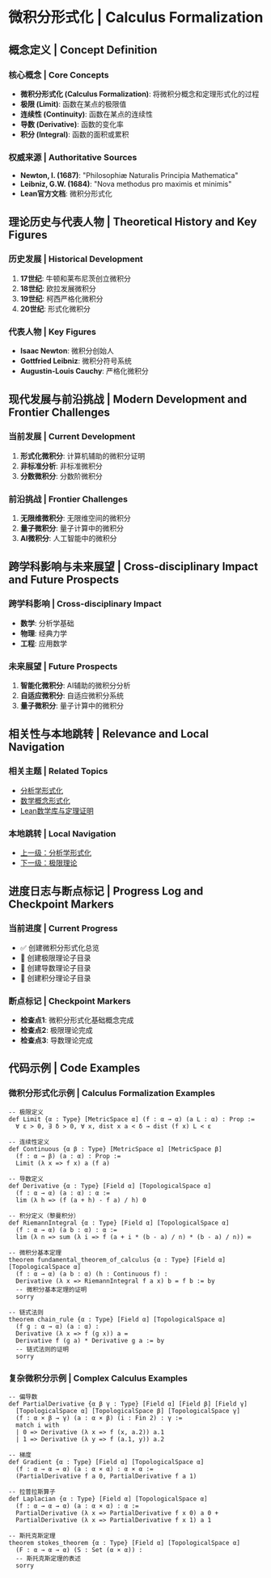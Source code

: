# 微积分形式化 | Calculus Formalization

## 概念定义 | Concept Definition

### 核心概念 | Core Concepts

- **微积分形式化 (Calculus Formalization)**: 将微积分概念和定理形式化的过程
- **极限 (Limit)**: 函数在某点的极限值
- **连续性 (Continuity)**: 函数在某点的连续性
- **导数 (Derivative)**: 函数的变化率
- **积分 (Integral)**: 函数的面积或累积

### 权威来源 | Authoritative Sources

- **Newton, I. (1687)**: "Philosophiæ Naturalis Principia Mathematica"
- **Leibniz, G.W. (1684)**: "Nova methodus pro maximis et minimis"
- **Lean官方文档**: 微积分形式化

## 理论历史与代表人物 | Theoretical History and Key Figures

### 历史发展 | Historical Development

1. **17世纪**: 牛顿和莱布尼茨创立微积分
2. **18世纪**: 欧拉发展微积分
3. **19世纪**: 柯西严格化微积分
4. **20世纪**: 形式化微积分

### 代表人物 | Key Figures

- **Isaac Newton**: 微积分创始人
- **Gottfried Leibniz**: 微积分符号系统
- **Augustin-Louis Cauchy**: 严格化微积分

## 现代发展与前沿挑战 | Modern Development and Frontier Challenges

### 当前发展 | Current Development

1. **形式化微积分**: 计算机辅助的微积分证明
2. **非标准分析**: 非标准微积分
3. **分数微积分**: 分数阶微积分

### 前沿挑战 | Frontier Challenges

1. **无限维微积分**: 无限维空间的微积分
2. **量子微积分**: 量子计算中的微积分
3. **AI微积分**: 人工智能中的微积分

## 跨学科影响与未来展望 | Cross-disciplinary Impact and Future Prospects

### 跨学科影响 | Cross-disciplinary Impact

- **数学**: 分析学基础
- **物理**: 经典力学
- **工程**: 应用数学

### 未来展望 | Future Prospects

1. **智能化微积分**: AI辅助的微积分分析
2. **自适应微积分**: 自适应微积分系统
3. **量子微积分**: 量子计算中的微积分

## 相关性与本地跳转 | Relevance and Local Navigation

### 相关主题 | Related Topics

- [分析学形式化](../01-总览.md)
- [数学概念形式化](../../01-总览.md)
- [Lean数学库与定理证明](../../../01-总览.md)

### 本地跳转 | Local Navigation

- [上一级：分析学形式化](../01-总览.md)
- [下一级：极限理论](02-极限理论/01-总览.md)

## 进度日志与断点标记 | Progress Log and Checkpoint Markers

### 当前进度 | Current Progress

- ✅ 创建微积分形式化总览
- 🔄 创建极限理论子目录
- 🔄 创建导数理论子目录
- 🔄 创建积分理论子目录

### 断点标记 | Checkpoint Markers

- **检查点1**: 微积分形式化基础概念完成
- **检查点2**: 极限理论完成
- **检查点3**: 导数理论完成

## 代码示例 | Code Examples

### 微积分形式化示例 | Calculus Formalization Examples

```lean
-- 极限定义
def Limit {α : Type} [MetricSpace α] (f : α → α) (a L : α) : Prop :=
  ∀ ε > 0, ∃ δ > 0, ∀ x, dist x a < δ → dist (f x) L < ε

-- 连续性定义
def Continuous {α β : Type} [MetricSpace α] [MetricSpace β] 
  (f : α → β) (a : α) : Prop :=
  Limit (λ x => f x) a (f a)

-- 导数定义
def Derivative {α : Type} [Field α] [TopologicalSpace α] 
  (f : α → α) (a : α) : α :=
  lim (λ h => (f (a + h) - f a) / h) 0

-- 积分定义（黎曼积分）
def RiemannIntegral {α : Type} [Field α] [TopologicalSpace α]
  (f : α → α) (a b : α) : α :=
  lim (λ n => sum (λ i => f (a + i * (b - a) / n) * (b - a) / n)) ∞

-- 微积分基本定理
theorem fundamental_theorem_of_calculus {α : Type} [Field α] [TopologicalSpace α]
  (f : α → α) (a b : α) (h : Continuous f) :
  Derivative (λ x => RiemannIntegral f a x) b = f b := by
  -- 微积分基本定理的证明
  sorry

-- 链式法则
theorem chain_rule {α : Type} [Field α] [TopologicalSpace α]
  (f g : α → α) (a : α) :
  Derivative (λ x => f (g x)) a = 
  Derivative f (g a) * Derivative g a := by
  -- 链式法则的证明
  sorry
```

### 复杂微积分示例 | Complex Calculus Examples

```lean
-- 偏导数
def PartialDerivative {α β γ : Type} [Field α] [Field β] [Field γ]
  [TopologicalSpace α] [TopologicalSpace β] [TopologicalSpace γ]
  (f : α × β → γ) (a : α × β) (i : Fin 2) : γ :=
  match i with
  | 0 => Derivative (λ x => f (x, a.2)) a.1
  | 1 => Derivative (λ y => f (a.1, y)) a.2

-- 梯度
def Gradient {α : Type} [Field α] [TopologicalSpace α]
  (f : α → α → α) (a : α × α) : α × α :=
  (PartialDerivative f a 0, PartialDerivative f a 1)

-- 拉普拉斯算子
def Laplacian {α : Type} [Field α] [TopologicalSpace α]
  (f : α → α → α) (a : α × α) : α :=
  PartialDerivative (λ x => PartialDerivative f x 0) a 0 +
  PartialDerivative (λ x => PartialDerivative f x 1) a 1

-- 斯托克斯定理
theorem stokes_theorem {α : Type} [Field α] [TopologicalSpace α]
  (F : α → α → α) (S : Set (α × α)) :
  -- 斯托克斯定理的表述
  sorry
```
